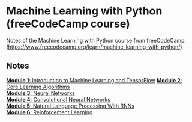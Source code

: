 # Machine Learning with Python (freeCodeCamp course)
Notes of the Machine Learning with Python course from freeCodeCamp. (https://www.freecodecamp.org/learn/machine-learning-with-python/)

## Notes

[**Module 1**: Introduction to Machine Learning and TensorFlow]()
[**Module 2**: Core Learning Algorithms](./core-learning-algorithms.md)  
[**Module 3**: Neural Networks](./neural-networks.md)  
[**Module 4**: Convolutional Neural Networks](./convolutional.md)  
[**Module 5**: Natural Language Processing With RNNs](./NLP.md)  
[**Module 6**: Reinforcement Learning](./reinforcement.md) 




